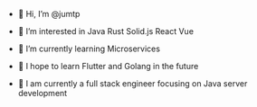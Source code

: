 - 👋 Hi, I’m @jumtp
- 👀 I’m interested in Java Rust Solid.js React Vue
- 🌱 I’m currently learning Microservices
- 💞️ I hope to learn Flutter and Golang in the future

- 🎈 I am currently a full stack engineer focusing on Java server development
